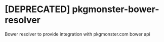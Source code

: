 # [DEPRECATED] pkgmonster-bower-resolver
Bower resolver to provide integration with pkgmonster.com bower api 
